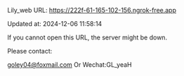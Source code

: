 Lily_web URL: https://222f-61-165-102-156.ngrok-free.app

Updated at: 2024-12-06 11:58:14

If you cannot open this URL, the server might be down.

Please contact: 

goley04@foxmail.com Or Wechat:GL_yeaH
